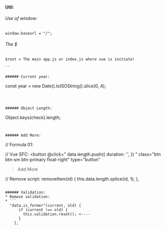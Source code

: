 #### Util:

###### Use of window:
```
window.baseurl = "/";
```

###### The $
```
$root = The main app.js or index.js where vue is initiate!

``

###### Current year:
```
const year = new Date().toISOString().slice(0, 4);
```



###### Object Length:
```
Object.keys(check).length;
```


###### Add More:
```
// Formula 01:

// Vue SFC:
<button @click="
data.length.push({
  duration: '',
}) "
  class="btn btn-sm btn-primary float-right"
  type="button"
> Add More </button>

// Remove script:
removeItem(id) {
 this.data.length.splice(id, 1);
},
```

###### Validation:
* Remove validation:
* ```
  "data.is_former"(current, old) {
      if (current !== old) {
        this.validation.reset(); <----
      }
    },
  ```
